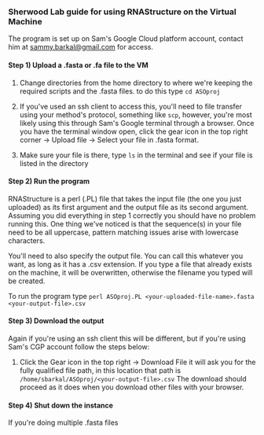 ### Sherwood Lab guide for using RNAStructure on the Virtual Machine

The program is set up on Sam's Google Cloud platform account, contact him at sammy.barkal@gmail.com for access. 

#### Step 1) Upload a .fasta or .fa file to the VM



1) Change directories from the home directory to where we're keeping the required scripts and the .fasta files. to do this type `cd ASOproj`

2) If you've used an ssh client to access this, you'll need to file transfer using your method's protocol, something like `scp`, however, you're most likely using this through Sam's Google terminal through a browser. Once you have the terminal window open, click the gear icon in the top right corner -> Upload file -> Select your file in .fasta format.

3) Make sure your file is there, type `ls` in the terminal and see if your file is listed in the directory


#### Step 2) Run the program 

RNAStructure is a perl (.PL) file that takes the input file (the one you just uploaded) as its first argument and the output file as its second argument. Assuming you did everything in step 1 correctly you should have no problem running this. One thing we've noticed is that the sequence(s) in your file need to be all uppercase, pattern matching issues arise with lowercase characters. 

You'll need to also specify the output file. You can call this whatever you want, as long as it has a .csv extension. If you type a file that already exists on the machine, it will be overwritten, otherwise the filename you typed will be created.

To run the program type `perl ASOproj.PL <your-uploaded-file-name>.fasta <your-output-file>.csv`

#### Step 3) Download the output

Again if you're using an ssh client this will be different, but if you're using Sam's CGP account follow the steps below:

1) Click the Gear icon in the top right -> Download File
it will ask you for the fully qualified file path, in this location that path is `/home/sbarkal/ASOproj/<your-output-file>.csv`
The download should proceed as it does when you download other files with your browser. 

#### Step 4) Shut down the instance

If you're doing multiple .fasta files 

